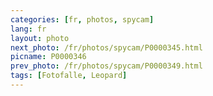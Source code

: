 ```yaml
---
categories: [fr, photos, spycam]
lang: fr
layout: photo
next_photo: /fr/photos/spycam/P0000345.html
picname: P0000346
prev_photo: /fr/photos/spycam/P0000349.html
tags: [Fotofalle, Leopard]
---
```

